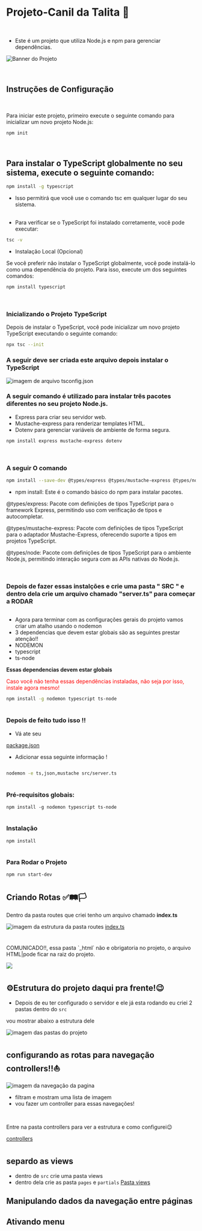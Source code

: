 # Projeto-Canil da Talita 🐶
&nbsp;

- Este é um projeto que utiliza Node.js e npm para gerenciar dependências.
&nbsp;

![Banner do Projeto](imgREADME/banner_readme.png)

&nbsp;
&nbsp;

## Instruções de Configuração
&nbsp;
&nbsp;

Para iniciar este projeto, primeiro execute o seguinte comando para inicializar um novo projeto Node.js:
&nbsp;
&nbsp;

```bash
npm init
```

&nbsp;
&nbsp;

## Para instalar o TypeScript globalmente no seu sistema, execute o seguinte comando:


```bash
npm install -g typescript
```
- Isso permitirá que você use o comando tsc em qualquer lugar do seu sistema.    
&nbsp;

- Para verificar se o TypeScript foi instalado corretamente, você pode executar:   
```bash
tsc -v
``` 
- Instalação Local (Opcional)
<p>Se você preferir não instalar o TypeScript globalmente, você pode instalá-lo como uma dependência do projeto. Para isso, execute um dos seguintes comandos: </p>

```bash
npm install typescript
```
&nbsp;

### Inicializando o Projeto TypeScript
<p>Depois de instalar o TypeScript, você pode inicializar um novo projeto TypeScript executando o seguinte comando: </p>

```bash
npx tsc --init
```
### A seguir deve ser criada este arquivo depois instalar o TypeScript
<img src="imgREADME/tsconfigpng.png" alt="imagem de arquivo tsconfig.json">
&nbsp;

### A seguir comando  é utilizado para instalar três pacotes diferentes no seu projeto Node.js.
- Express para criar seu servidor web.
- Mustache-express para renderizar templates HTML.
- Dotenv para gerenciar variáveis de ambiente de forma segura.    

```bash
npm install express mustache-express dotenv 
```
&nbsp;

### A seguir O comando
```bash
npm install --save-dev @types/express @types/mustache-express @types/node
```
- npm install: Este é o comando básico do npm para instalar pacotes. 

<p>@types/express: Pacote com definições de tipos TypeScript para o framework Express, permitindo uso com verificação de tipos e autocompletar.  </p>

<p>@types/mustache-express: Pacote com definições de tipos TypeScript para o adaptador Mustache-Express, oferecendo suporte a tipos em projetos TypeScript.</p>

<p>@types/node: Pacote com definições de tipos TypeScript para o ambiente Node.js, permitindo interação segura com as APIs nativas do Node.js.    </p>

&nbsp;

### Depois de fazer essas instalções e crie uma pasta " SRC " e dentro dela crie um arquivo chamado "server.ts" para começar a RODAR
<img src="imgREADME/SRC.PNG" alt="">

- Agora para terminar com as configurações gerais do projeto vamos criar um atalho usando o nodemon
- 3 dependencias que devem estar globais são as seguintes prestar atenção!!
- NODEMON
- typescript
- ts-node
<p><strong>Essas dependencias devem estar globais</strong></p>

<p style="color: red;">Caso você não tenha essas dependências instaladas, não seja por isso, instale agora mesmo!</p>

```bash
npm install -g nodemon typescript ts-node
```

#

### Depois de feito tudo isso !!
- Vá ate seu 
<p style="color: green;"><a href="package.json">package.json</a></p>

- Adicionar essa seguinte informação !

<img src="imgREADME/json_mustache.png" alt="">

```bash
nodemon -e ts,json,mustache src/server.ts
```

#

### Pré-requisitos globais:

`npm install -g nodemon typescript ts-node`

#

### Instalação

`npm install`

#

### Para Rodar o Projeto

`npm run start-dev`

#

## Criando Rotas ✅🛤️🏳️

<p>Dentro da pasta routes que criei tenho um arquivo chamado <strong>index.ts</strong></p>

<img src="imgREADME/routes.png" alt="imagem da estrutura da pasta routes">
<a href="src/routes/index.ts">index.ts</a>

#
<p>COMUNICADO!!, essa pasta `_html`  não e obrigatoria no projeto, o arquivo HTML|pode ficar na raiz do projeto.</p>

<img src="imgREADME/Rotas.png">

#

## ⚙️Estrutura do projeto daqui pra frente!😉
 
- Depois de eu ter configurado o servidor e ele já esta rodando eu criei 2 pastas dentro do `src`

<p>vou mostrar abaixo a estrutura dele</p>
<img src="imgREADME/estrura src_models_controllers.png" alt="imagem das pastas do projeto">

#

## configurando as rotas para navegação controllers!!⛵

<img src="imgREADME/rotas_nav.png" alt="imagem da navegação da pagina">

- filtram e mostram uma lista de imagem 
- vou fazer um controller para essas navegações!

&nbsp;
<p>Entre na pasta controllers para ver a estrutura e como configurei😉</p>
<a href="src/controllers/pageController.ts">controllers</a>

#

## separdo as views 
- dentro de `src` crie uma pasta views
- dentro dela crie as pasta `pages` e `partials`
<a href="src/views/">Pasta views</a>


## Manipulando dados da navegação entre páginas

## Ativando menu

